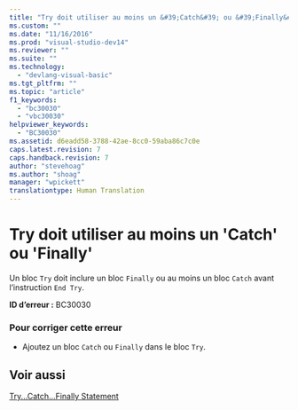 ```yaml
---
title: "Try doit utiliser au moins un &#39;Catch&#39; ou &#39;Finally&#39; | Microsoft Docs"
ms.custom: ""
ms.date: "11/16/2016"
ms.prod: "visual-studio-dev14"
ms.reviewer: ""
ms.suite: ""
ms.technology: 
  - "devlang-visual-basic"
ms.tgt_pltfrm: ""
ms.topic: "article"
f1_keywords: 
  - "bc30030"
  - "vbc30030"
helpviewer_keywords: 
  - "BC30030"
ms.assetid: d6eadd58-3788-42ae-8cc0-59aba86c7c0e
caps.latest.revision: 7
caps.handback.revision: 7
author: "stevehoag"
ms.author: "shoag"
manager: "wpickett"
translationtype: Human Translation
---
```

# Try doit utiliser au moins un &#39;Catch&#39; ou &#39;Finally&#39;
Un bloc `Try` doit inclure un bloc `Finally` ou au moins un bloc `Catch` avant l’instruction `End Try`.  
  
 **ID d’erreur :** BC30030  
  
### Pour corriger cette erreur  
  
-   Ajoutez un bloc `Catch` ou `Finally` dans le bloc `Try`.  
  
## Voir aussi  
 [Try...Catch...Finally Statement](../../visual-basic/language-reference/statements/try-catch-finally-statement.md)